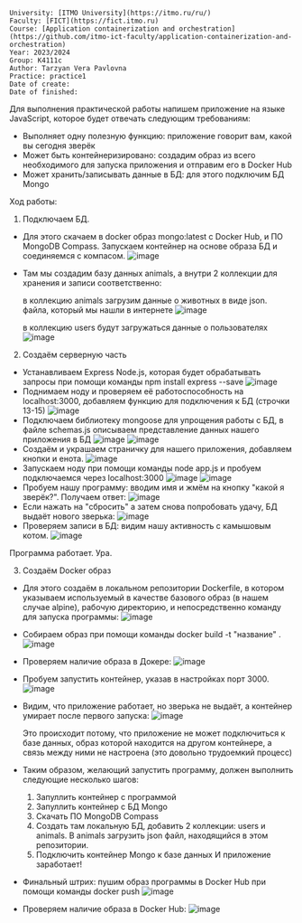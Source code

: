 ```
University: [ITMO University](https://itmo.ru/ru/)
Faculty: [FICT](https://fict.itmo.ru)
Course: [Application containerization and orchestration](https://github.com/itmo-ict-faculty/application-containerization-and-orchestration)
Year: 2023/2024
Group: K4111c
Author: Tarzyan Vera Pavlovna
Practice: practice1
Date of create: 
Date of finished: 
```

Для выполнения практической работы напишем приложение на языке JavaScript, которое будет отвечать следующим требованиям:
- Выполняет одну полезную функцию: приложение говорит вам, какой вы сегодня зверёк
- Может быть контейнеризировано: создадим образ из всего необходимого для запуска приложения и отправим его в Docker Hub
- Может хранить/записывать данные в БД: для этого подключим БД Mongo

Ход работы:
1. Подключаем БД.
 - Для этого скачаем в docker образ mongo:latest с Docker Hub, и ПО MongoDB Compass. Запускаем контейнер на основе образа БД и соединяемся с компасом.
   ![image](https://github.com/anisreg/2023_2024-application_containerization_and_orchestration-k4111c-tarzyan_v_p/assets/148772793/5e73e7a0-a066-4ca8-972e-78d2e6aeb7e3)
 - Там мы создадим базу данных animals, а внутри 2 коллекции для хранения и записи соответственно:

   в коллекцию animals загрузим данные о животных в виде json. файла, который мы нашли в интернете
   ![image](https://github.com/anisreg/2023_2024-application_containerization_and_orchestration-k4111c-tarzyan_v_p/assets/148772793/3602eaa3-dfa3-4c27-86f3-c40d3acc3b03)

   в коллекцию users будут загружаться данные о пользователях
   ![image](https://github.com/anisreg/2023_2024-application_containerization_and_orchestration-k4111c-tarzyan_v_p/assets/148772793/30e176ea-e6b0-42ff-a543-eb510f55aafc)
2. Создаём серверную часть
 - Устанавливаем Express Node.js, которая будет обрабатывать запросы при помощи команды npm install express --save
   ![image](https://github.com/anisreg/2023_2024-application_containerization_and_orchestration-k4111c-tarzyan_v_p/assets/148772793/985b88f8-27ee-4be3-91fd-847bea993a57)
 - Поднимаем ноду и проверяем её работоспособность на localhost:3000, добавляем функцию для подключения к БД (строчки 13-15)
   ![image](https://github.com/anisreg/2023_2024-application_containerization_and_orchestration-k4111c-tarzyan_v_p/assets/148772793/0863dc39-3ac5-4ffd-bc44-63b7142f029c)
 - Подключаем библиотеку mongoose для упрощения работы с БД, в файле schemas.js описываем представление данных нашего приложения в БД
   ![image](https://github.com/anisreg/2023_2024-application_containerization_and_orchestration-k4111c-tarzyan_v_p/assets/148772793/0dd9fb43-257e-4391-b7ac-5b9049386e4f)
   ![image](https://github.com/anisreg/2023_2024-application_containerization_and_orchestration-k4111c-tarzyan_v_p/assets/148772793/2bffa1f9-070b-4bf6-8cb2-d23d7b0e5d90)
 - Создаём и украшаем страничку для нашего приложения, добавляем кнопки и енота.
   ![image](https://github.com/anisreg/2023_2024-application_containerization_and_orchestration-k4111c-tarzyan_v_p/assets/148772793/648da695-f60a-472e-a9b3-2b05db8862b0)
 - Запускаем ноду при помощи команды node app.js и пробуем подключаемся через localhost:3000
   ![image](https://github.com/anisreg/2023_2024-application_containerization_and_orchestration-k4111c-tarzyan_v_p/assets/148772793/654d53d0-c0a8-41e1-adb1-6c78ef43a92b)
   ![image](https://github.com/anisreg/2023_2024-application_containerization_and_orchestration-k4111c-tarzyan_v_p/assets/148772793/a57bcc95-8485-4b69-92ef-24a095513a49)
 - Пробуем нашу программу: вводим имя и жмём на кнопку "какой я зверёк?". Получаем ответ:
   ![image](https://github.com/anisreg/2023_2024-application_containerization_and_orchestration-k4111c-tarzyan_v_p/assets/148772793/d94087bb-07a0-4de4-9b97-3ddf7f100c16)
 - Если нажать на "сбросить" а затем снова попробовать удачу, БД выдаёт нового зверька:
   ![image](https://github.com/anisreg/2023_2024-application_containerization_and_orchestration-k4111c-tarzyan_v_p/assets/148772793/6fa37f5e-9f71-45f7-9de5-f66a57b5516f)
 - Проверяем записи в БД: видим нашу активность с камышовым котом.
   ![image](https://github.com/anisreg/2023_2024-application_containerization_and_orchestration-k4111c-tarzyan_v_p/assets/148772793/cdb1c6de-6fe9-416a-99c9-50f4abb6d100)
 
 Программа работает. Ура.
 
3. Создаём Docker образ
- Для этого создаём в локальном репозитории Dockerfile, в котором указываем используемый в качестве базового образ (в нашем случае alpine), рабочую директорию, и непосредственно команду для запуска программы:
  ![image](https://github.com/anisreg/2023_2024-application_containerization_and_orchestration-k4111c-tarzyan_v_p/assets/148772793/5fdcc3ff-28f8-456c-9340-794f86f333f3)
- Собираем образ при помощи команды docker build -t "название" .
  ![image](https://github.com/anisreg/2023_2024-application_containerization_and_orchestration-k4111c-tarzyan_v_p/assets/148772793/40849361-0e19-41cb-9c76-c4e04a261128)
- Проверяем наличие образа в Докере:
  ![image](https://github.com/anisreg/2023_2024-application_containerization_and_orchestration-k4111c-tarzyan_v_p/assets/148772793/385bfd21-7d92-4753-a390-9ee33b41a9d2)
- Пробуем запустить контейнер, указав в настройках порт 3000.
  ![image](https://github.com/anisreg/2023_2024-application_containerization_and_orchestration-k4111c-tarzyan_v_p/assets/148772793/da5dc773-f151-4217-8132-aff838853f7a)
- Видим, что приложение работает, но зверька не выдаёт, а контейнер умирает после первого запуска:
  ![image](https://github.com/anisreg/2023_2024-application_containerization_and_orchestration-k4111c-tarzyan_v_p/assets/148772793/e5683436-1489-400c-bc9f-4121b27820ff)

  Это происходит потому, что приложение не может подключиться к базе данных, образ которой находится на другом контейнере, а связь между ними не настроена (это довольно трудоемкий процесс)

- Таким образом, желающий запустить программу, должен выполнить следующие несколько шагов:
  1. Запуллить контейнер с программой
  2. Запуллить контейнер с БД Mongo
  3. Скачать ПО MongoDB Compass
  4. Создать там локальную БД, добавить 2 коллекции: users и animals. В animals загрузить json файл, находящийся в этом репозитории.
  5. Подключить контейнер Mongo к базе данных
  И приложение заработает!
- Финальный штрих: пушим образ программы в Docker Hub при помощи команды docker push
  ![image](https://github.com/anisreg/2023_2024-application_containerization_and_orchestration-k4111c-tarzyan_v_p/assets/148772793/ed7b7ecb-086f-4804-a92e-c63177f961f7)
- Проверяем наличие образа в Docker Hub:
  ![image](https://github.com/anisreg/2023_2024-application_containerization_and_orchestration-k4111c-tarzyan_v_p/assets/148772793/42f23c41-4c65-4dd1-be5b-8fc1ba6f51e3)










   
